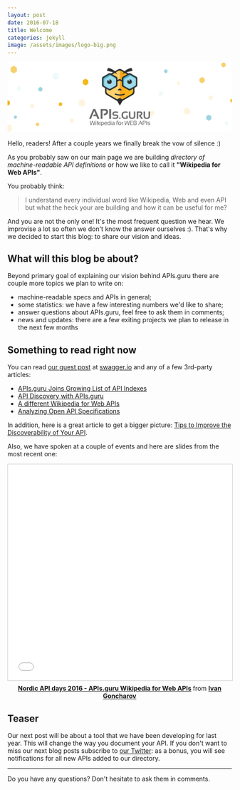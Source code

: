 ```yaml
---
layout: post
date: 2016-07-18
title: Welcome
categories: jekyll
image: /assets/images/logo-big.png
---
```

![APIs.guru banner](/assets/images/full-banner.svg)

Hello, readers!
After a couple years we finally break the vow of silence :)

As you probably saw on our main page we are building *directory of machine-readable API definitions* or how we like to call it **"Wikipedia for Web APIs"**.

You probably think:


> I understand every individual word like Wikipedia, Web and even API but what the heck your are building and how it can be useful for me?

And you are not the only one! It's the most frequent question we hear. We improvise a lot so often we don't know the answer ourselves :). That's why we decided to start this blog: to share our vision and ideas.

<!--more-->

## What will this blog be about?
Beyond primary goal of explaining our vision behind APIs.guru there are couple more topics we plan to write on:

 + machine-readable specs and APIs in general;
 + some statistics: we have a few interesting numbers we'd like to share;
 + answer questions about APIs.guru, feel free to ask them in comments;
 + news and updates: there are a few exiting projects we plan to release in the next few months

## Something to read right now
You can read [our guest post](http://swagger.io/apis-guru-wikipedia-for-web-apis/) at [swagger.io](http://swagger.io) and any of a few 3rd-party articles:

  + [APIs.guru Joins Growing List of API Indexes](https://www.infoq.com/news/2016/06/apisguru-joins-api-indexes)
  + [API Discovery with APIs.guru](https://medium.com/@bbrennan/api-discovery-with-apis-guru-b74051383430)
  + [A different Wikipedia for Web APIs](https://apilama.com/2016/04/06/apis-guru/)
  + [Analyzing Open API Specifications](http://www.apiful.io/intro/2016/05/09/analyzing-api-specifications.html)

In addition, here is a great article to get a bigger picture:
[Tips to Improve the Discoverability of Your API](http://nordicapis.com/tips-to-improve-the-discoverability-of-your-api/).

Also, we have spoken at a couple of events and here are slides from the most recent one:

<div style="text-align:center"><iframe src="//www.slideshare.net/slideshow/embed_code/key/1bQy0TT0pwc1if" width="595" height="485" frameborder="0" marginwidth="0" marginheight="0" scrolling="no" style="border:1px solid #CCC; border-width:1px; margin-bottom:5px; max-width: 100%;" allowfullscreen> </iframe> <div style="margin-bottom:5px"> <strong> <a href="//www.slideshare.net/IvanGoncharov5/nordic-api-days-2016-apisguru-wikipedia-for-web-apis" title="Nordic API days 2016 - APIs.guru Wikipedia for Web APIs" target="_blank">Nordic API days 2016 - APIs.guru Wikipedia for Web APIs</a> </strong> from <strong><a href="//www.slideshare.net/IvanGoncharov5" target="_blank">Ivan Goncharov</a></strong> </div></div>

## Teaser
Our next post will be about a tool that we have been developing for last year. This will change the way you document your API.
If you don't want to miss our next blog posts subscribe to [our Twitter](https://twitter.com/APIs_guru): as a bonus, you will see notifications for all new APIs added to our directory.

-----------------------------
Do you have any questions? Don't hesitate to ask them in comments.
